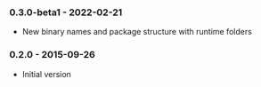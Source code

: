 ### 0.3.0-beta1 - 2022-02-21
* New binary names and package structure with runtime folders

### 0.2.0 - 2015-09-26
* Initial version
